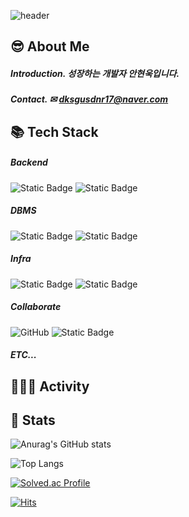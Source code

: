 ![header](https://capsule-render.vercel.app/api?type=Waving&section=header&height=220&text=Hyunuk's%20Github&fontAlignX=50&fontAlignY=40&color=gradient&fontSize=60&fontColor=ffffff&desc=)

## 😎 About Me
##### Introduction. 성장하는 개발자 안현욱입니다.
##### Contact. ✉ dksgusdnr17@naver.com 


## 📚 Tech Stack
##### Backend
![Static Badge](https://img.shields.io/badge/JAVA-%23FF7800?style=flat-square)
![Static Badge](https://img.shields.io/badge/Spring%20Boot-%236DB33F?style=flat-square&logo=spring%20boot&logoColor=%23FFFFFF)
##### DBMS
![Static Badge](https://img.shields.io/badge/MySQL-%234479A1?style=flat-square&logo=MySQL&logoColor=%23FFFFFF)
![Static Badge](https://img.shields.io/badge/MariaDB-%23003545?style=flat-square&logo=MariaDB&logoColor=%23FFFFFF)
##### Infra
![Static Badge](https://img.shields.io/badge/Linux-%23FCC624?style=flat-square&logo=linux&logoColor=%23000000)
![Static Badge](https://img.shields.io/badge/AWS%20EC2-%23FF9900?style=flat-square&logo=amazon%20ec2&logoColor=%23FFFFFF)
##### Collaborate
![GitHub](https://img.shields.io/badge/Github-%23121011.svg?style=flat-square&logo=github&logoColor=white)
![Static Badge](https://img.shields.io/badge/Notion-%23000000?style=flat-square&logo=notion&logoColor=%23FFFFFF)

##### ETC...


## 🙋🏻‍♂️ Activity


## 📝 Stats
![Anurag's GitHub stats](https://github-readme-stats.vercel.app/api?username=hyunuk17&show_icons=true&theme=buefy)

![Top Langs](https://github-readme-stats.vercel.app/api/top-langs/?username=hyunuk17&layout=compact)

[![Solved.ac Profile](http://mazassumnida.wtf/api/v2/generate_badge?boj=problematic17)](https://solved.ac/problematic17)

[![Hits](https://hits.seeyoufarm.com/api/count/incr/badge.svg?url=https%3A%2F%2Fgithub.com%2Fhyunuk17&count_bg=%234E72C8&title_bg=%23555555&icon=&icon_color=%23E7E7E7&title=hits&edge_flat=false)](https://hits.seeyoufarm.com)



<!--
**Hyunuk17/Hyunuk17** is a ✨ _special_ ✨ repository because its `README.md` (this file) appears on your GitHub profile.

Here are some ideas to get you started:

- 🔭 I’m currently working on ...
- 🌱 I’m currently learning ...
- 👯 I’m looking to collaborate on ...
- 🤔 I’m looking for help with ...
- 💬 Ask me about ...
- 📫 How to reach me: ...
- 😄 Pronouns: ...
- ⚡ Fun fact: ...
-->
